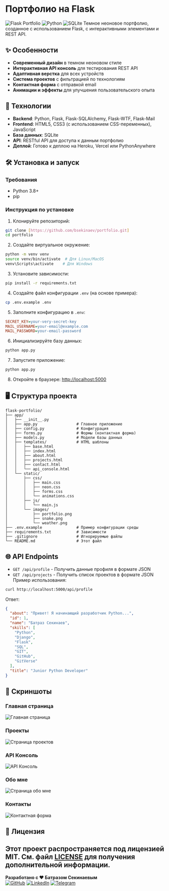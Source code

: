 # Портфолио на Flask 
![Flask Portfolio](https://img.shields.io/badge/flask-%23000.svg?style=for-the-badge&logo=flask&logoColor=white)
![Python](https://img.shields.io/badge/python-3670A0?style=for-the-badge&logo=python&logoColor=ffdd54)
![SQLite](https://img.shields.io/badge/sqlite-%2307405e.svg?style=for-the-badge&logo=sqlite&logoColor=white)
Темное неоновое портфолио, созданное с использованием Flask, с интерактивными элементами и REST API.
## ✨ Особенности
- **Современный дизайн** в темном неоновом стиле
- **Интерактивная API консоль** для тестирования REST API
- **Адаптивная верстка** для всех устройств
- **Система проектов** с фильтрацией по технологиям
- **Контактная форма** с отправкой email
- **Анимации и эффекты** для улучшения пользовательского опыта
## 🚀 Технологии
- **Backend**: Python, Flask, Flask-SQLAlchemy, Flask-WTF, Flask-Mail
- **Frontend**: HTML5, CSS3 (с использованием CSS-переменных), JavaScript
- **База данных**: SQLite
- **API**: RESTful API для доступа к данным портфолио
- **Деплой**: Готово к деплою на Heroku, Vercel или PythonAnywhere
## 🛠️ Установка и запуск
### Требования
- Python 3.8+
- pip
### Инструкция по установке
1. Клонируйте репозиторий:
```bash
git clone [https://github.com/bsekinaev/portfolio.git]
cd portfolio
```
2. Создайте виртуальное окружение:
```bash
python -m venv venv
source venv/bin/activate  # Для Linux/MacOS
venv\Scripts\activate    # Для Windows
```
3. Установите зависимости:
```bash
pip install -r requirements.txt
```
4. Создайте файл конфигурации `.env` (на основе примера):
```bash
cp .env.example .env
```
5. Заполните конфигурацию в `.env`:
```ini
SECRET_KEY=your-very-secret-key
MAIL_USERNAME=your-email@example.com
MAIL_PASSWORD=your-email-password
```
6. Инициализируйте базу данных:
```bash
python app.py
```
7. Запустите приложение:
```bash
python app.py
```
8. Откройте в браузере: [http://localhost:5000](http://localhost:5000)
## 🖥️ Структура проекта
```
flask-portfolio/
├── app/
│   ├── __init__.py
│   ├── app.py                 # Главное приложение
│   ├── config.py              # Конфигурация
│   ├── forms.py               # Формы (контактная форма)
│   ├── models.py              # Модели базы данных
│   ├── templates/             # HTML шаблоны
│   │   ├── base.html
│   │   ├── index.html
│   │   ├── about.html
│   │   ├── projects.html
│   │   ├── contact.html
│   │   └── api_console.html
│   └── static/
│       ├── css/
│       │   ├── main.css
│       │   ├── neon.css
│       │   ├── forms.css
│       │   └── animations.css
│       ├── js/
│       │   └── main.js
│       └── images/
│           ├── portfolio.png
│           ├── snake.png
│           └── weather.png
├── .env.example               # Пример конфигурации среды
├── requirements.txt           # Зависимости
├── .gitignore                 # Игнорируемые файлы
└── README.md                  # Этот файл
```
## 🌐 API Endpoints
- `GET /api/profile` - Получить данные профиля в формате JSON
- `GET /api/projects` - Получить список проектов в формате JSON
  Пример использования:
```bash
curl http://localhost:5000/api/profile
```
Ответ:
```json
{
  "about": "Привет! Я начинающий разработчик Python...",
  "id": 1,
  "name": "Батраз Секинаев",
  "skills": [
    "Python",
    "Django",
    "Flask",
    "SQL",
    "GIT",
    "GitHub",
    "GitVerse"
  ],
  "title": "Junior Python Developer"
}
```
## 🎨 Скриншоты
### Главная страница
![Главная страница](screenshots/home.png)
### Проекты
![Страница проектов](screenshots/projects.png)
### API Консоль
![API Консоль](screenshots/api_console.png)
### Обо мне
![Страница обо мне](screenshots/about.png)
### Контакты
![Контактная форма](screenshots/contact.png)
## 📄 Лицензия
Этот проект распространяется под лицензией MIT. См. файл [LICENSE](LICENSE) для получения дополнительной информации.
---
**Разработано с ❤️ Батразом Секинаевым**  
[![GitHub](https://img.shields.io/badge/github-%23121011.svg?style=for-the-badge&logo=github&logoColor=white)](https://github.com/batraz-sekinae)
[![LinkedIn](https://img.shields.io/badge/linkedin-%230077B5.svg?style=for-the-badge&logo=linkedin&logoColor=white)](https://linkedin.com/in/batraz-sekinae)
[![Telegram](https://img.shields.io/badge/Telegram-2CA5E0?style=for-the-badge&logo=telegram&logoColor=white)](https://t.me/batraz_sekinae)
```
